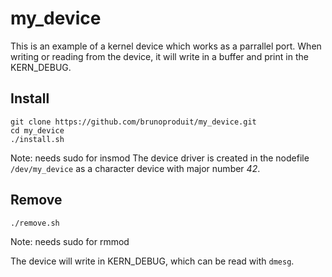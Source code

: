 # my_device
This is an example of a kernel device which works as a parrallel port. When writing or reading from the device, it will write in a buffer and print in the KERN_DEBUG.

## Install

```
git clone https://github.com/brunoproduit/my_device.git
cd my_device
./install.sh
```

Note: needs sudo for insmod
The device driver is created in the nodefile `/dev/my_device` as a character device with major number *42*.

## Remove 

```
./remove.sh
```

Note: needs sudo for rmmod

The device will write in KERN_DEBUG, which can be read with `dmesg`.
